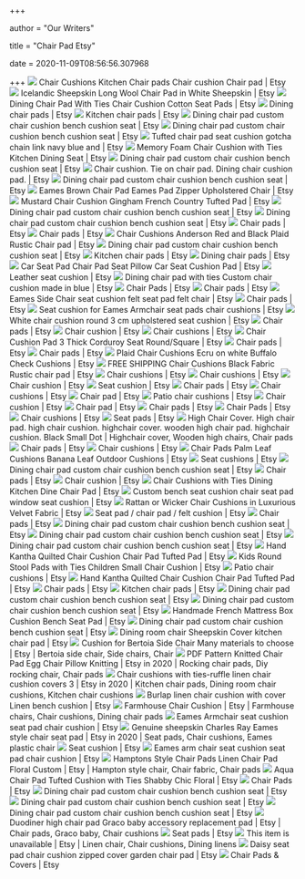 +++
        
author = "Our Writers"
        
title = "Chair Pad Etsy"
        
date = 2020-11-09T08:56:56.307968
        
+++
[ ![](https://i.etsystatic.com/17103590/r/il/6c8a3e/1518177288/il_570xN.1518177288_7y5r.jpg)](https://i.etsystatic.com/17103590/r/il/6c8a3e/1518177288/il_570xN.1518177288_7y5r.jpg) Chair Cushions Kitchen Chair pads Chair cushion Chair pad | Etsy
[ ![](https://i.etsystatic.com/17025497/r/il/260da0/1553283671/il_570xN.1553283671_nj8x.jpg)](https://i.etsystatic.com/17025497/r/il/260da0/1553283671/il_570xN.1553283671_nj8x.jpg) Icelandic Sheepskin Long Wool Chair Pad in White Sheepskin | Etsy
[ ![](https://i.etsystatic.com/17689982/r/il/47a207/1855270496/il_794xN.1855270496_hw9x.jpg)](https://i.etsystatic.com/17689982/r/il/47a207/1855270496/il_794xN.1855270496_hw9x.jpg) Dining Chair Pad With Ties Chair Cushion Cotton Seat Pads | Etsy
[ ![](https://i.etsystatic.com/8620593/c/2250/1788/0/1125/il/3808c3/2031629896/il_340x270.2031629896_9vle.jpg)](https://i.etsystatic.com/8620593/c/2250/1788/0/1125/il/3808c3/2031629896/il_340x270.2031629896_9vle.jpg) Dining chair pads | Etsy
[ ![](https://i.etsystatic.com/8620593/c/1936/1537/0/878/il/1e465e/1590727972/il_340x270.1590727972_7vqk.jpg)](https://i.etsystatic.com/8620593/c/1936/1537/0/878/il/1e465e/1590727972/il_340x270.1590727972_7vqk.jpg) Kitchen chair pads | Etsy
[ ![](https://i.etsystatic.com/17103590/r/il/980694/1880841634/il_570xN.1880841634_jzyj.jpg)](https://i.etsystatic.com/17103590/r/il/980694/1880841634/il_570xN.1880841634_jzyj.jpg) Dining chair pad custom chair cushion bench cushion seat | Etsy
[ ![](https://i.etsystatic.com/17103590/r/il/0dca95/1877484429/il_570xN.1877484429_cvb6.jpg)](https://i.etsystatic.com/17103590/r/il/0dca95/1877484429/il_570xN.1877484429_cvb6.jpg) Dining chair pad custom chair cushion bench cushion seat | Etsy
[ ![](https://i.etsystatic.com/11306230/r/il/6e3fba/1425137912/il_794xN.1425137912_8xux.jpg)](https://i.etsystatic.com/11306230/r/il/6e3fba/1425137912/il_794xN.1425137912_8xux.jpg) Tufted chair pad seat cushion gotcha chain link navy blue and | Etsy
[ ![](https://i.etsystatic.com/16235424/r/il/d6e811/1852666196/il_570xN.1852666196_j660.jpg)](https://i.etsystatic.com/16235424/r/il/d6e811/1852666196/il_570xN.1852666196_j660.jpg) Memory Foam Chair Cushion with Ties Kitchen Dining Seat | Etsy
[ ![](https://i.etsystatic.com/17103590/r/il/7e596a/1928359335/il_570xN.1928359335_b9no.jpg)](https://i.etsystatic.com/17103590/r/il/7e596a/1928359335/il_570xN.1928359335_b9no.jpg) Dining chair pad custom chair cushion bench cushion seat | Etsy
[ ![](https://i.etsystatic.com/7623732/r/il/a1e0da/1225398580/il_570xN.1225398580_j3u5.jpg)](https://i.etsystatic.com/7623732/r/il/a1e0da/1225398580/il_570xN.1225398580_j3u5.jpg) Chair cushion. Tie on chair pad. Dining chair cushion pad. | Etsy
[ ![](https://i.etsystatic.com/17103590/r/il/aa5db5/1653062776/il_570xN.1653062776_k5is.jpg)](https://i.etsystatic.com/17103590/r/il/aa5db5/1653062776/il_570xN.1653062776_k5is.jpg) Dining chair pad custom chair cushion bench cushion seat | Etsy
[ ![](https://i.etsystatic.com/14703639/r/il/d13844/2094304313/il_570xN.2094304313_san9.jpg)](https://i.etsystatic.com/14703639/r/il/d13844/2094304313/il_570xN.2094304313_san9.jpg) Eames Brown Chair Pad Eames Pad Zipper Upholstered Chair | Etsy
[ ![](https://i.etsystatic.com/7988170/r/il/0f5fc2/1465231160/il_794xN.1465231160_hv4p.jpg)](https://i.etsystatic.com/7988170/r/il/0f5fc2/1465231160/il_794xN.1465231160_hv4p.jpg) Mustard Chair Cushion Gingham French Country Tufted Pad | Etsy
[ ![](https://i.etsystatic.com/17103590/r/il/b84c6f/1801429862/il_794xN.1801429862_jo2s.jpg)](https://i.etsystatic.com/17103590/r/il/b84c6f/1801429862/il_794xN.1801429862_jo2s.jpg) Dining chair pad custom chair cushion bench cushion seat | Etsy
[ ![](https://i.etsystatic.com/17103590/r/il/103964/1972316799/il_570xN.1972316799_5nfj.jpg)](https://i.etsystatic.com/17103590/r/il/103964/1972316799/il_570xN.1972316799_5nfj.jpg) Dining chair pad custom chair cushion bench cushion seat | Etsy
[ ![](https://i.etsystatic.com/5954944/r/il/750513/1414031512/il_300x300.1414031512_fj54.jpg)](https://i.etsystatic.com/5954944/r/il/750513/1414031512/il_300x300.1414031512_fj54.jpg) Chair pads | Etsy
[ ![](https://i.etsystatic.com/25256627/r/il/139154/2623531661/il_300x300.2623531661_edn7.jpg)](https://i.etsystatic.com/25256627/r/il/139154/2623531661/il_300x300.2623531661_edn7.jpg) Chair pads | Etsy
[ ![](https://i.etsystatic.com/8620593/r/il/947629/1631047601/il_794xN.1631047601_rt67.jpg)](https://i.etsystatic.com/8620593/r/il/947629/1631047601/il_794xN.1631047601_rt67.jpg) Chair Cushions Anderson Red and Black Plaid Rustic Chair pad | Etsy
[ ![](https://i.etsystatic.com/17103590/r/il/275da9/1991346900/il_794xN.1991346900_aow6.jpg)](https://i.etsystatic.com/17103590/r/il/275da9/1991346900/il_794xN.1991346900_aow6.jpg) Dining chair pad custom chair cushion bench cushion seat | Etsy
[ ![](https://i.etsystatic.com/5300457/d/il/4df333/2525073309/il_340x270.2525073309_t7oe.jpg?version=0)](https://i.etsystatic.com/5300457/d/il/4df333/2525073309/il_340x270.2525073309_t7oe.jpg?version=0) Kitchen chair pads | Etsy
[ ![](https://i.etsystatic.com/9214343/c/2000/1589/0/1068/il/8a1cc6/1980544463/il_340x270.1980544463_ef5a.jpg)](https://i.etsystatic.com/9214343/c/2000/1589/0/1068/il/8a1cc6/1980544463/il_340x270.1980544463_ef5a.jpg) Dining chair pads | Etsy
[ ![](https://i.etsystatic.com/20244014/r/il/85ae16/1891667778/il_570xN.1891667778_qzj3.jpg)](https://i.etsystatic.com/20244014/r/il/85ae16/1891667778/il_570xN.1891667778_qzj3.jpg) Car Seat Pad Chair Pad Seat Pillow Car Seat Cushion Pad | Etsy
[ ![](https://i.etsystatic.com/10962348/d/il/457603/2393098886/il_340x270.2393098886_de7l.jpg?version=0)](https://i.etsystatic.com/10962348/d/il/457603/2393098886/il_340x270.2393098886_de7l.jpg?version=0) Leather seat cushion | Etsy
[ ![](https://i.etsystatic.com/10741130/r/il/68f926/965556220/il_570xN.965556220_n6ct.jpg)](https://i.etsystatic.com/10741130/r/il/68f926/965556220/il_570xN.965556220_n6ct.jpg) Dining chair pad with ties Custom chair cushion made in blue | Etsy
[ ![](https://i.etsystatic.com/11928872/d/il/acc89e/1271475133/il_340x270.1271475133_jmge.jpg?version=1)](https://i.etsystatic.com/11928872/d/il/acc89e/1271475133/il_340x270.1271475133_jmge.jpg?version=1) Chair Pads | Etsy
[ ![](https://i.etsystatic.com/22995685/c/2000/2000/0/0/il/9cde15/2545720678/il_300x300.2545720678_rz91.jpg)](https://i.etsystatic.com/22995685/c/2000/2000/0/0/il/9cde15/2545720678/il_300x300.2545720678_rz91.jpg) Chair pads | Etsy
[ ![](https://i.etsystatic.com/19173210/r/il/ef2354/1969418931/il_570xN.1969418931_68wg.jpg)](https://i.etsystatic.com/19173210/r/il/ef2354/1969418931/il_570xN.1969418931_68wg.jpg) Eames Side Chair seat cushion felt seat pad felt chair | Etsy
[ ![](https://i.etsystatic.com/8620593/c/1936/1936/0/656/il/1e465e/1590727972/il_300x300.1590727972_7vqk.jpg)](https://i.etsystatic.com/8620593/c/1936/1936/0/656/il/1e465e/1590727972/il_300x300.1590727972_7vqk.jpg) Chair pads | Etsy
[ ![](https://i.etsystatic.com/18011983/r/il/5be83a/1713446978/il_570xN.1713446978_5oxg.jpg)](https://i.etsystatic.com/18011983/r/il/5be83a/1713446978/il_570xN.1713446978_5oxg.jpg) Seat cushion for Eames Armchair seat pads chair cushions | Etsy
[ ![](https://i.etsystatic.com/14703639/r/il/43bbaa/2268757207/il_570xN.2268757207_6cvl.jpg)](https://i.etsystatic.com/14703639/r/il/43bbaa/2268757207/il_570xN.2268757207_6cvl.jpg) White chair cushion round 3 cm upholstered seat cushion | Etsy
[ ![](https://i.etsystatic.com/17929539/d/il/9edbed/2440461584/il_340x270.2440461584_2k57.jpg?version=0)](https://i.etsystatic.com/17929539/d/il/9edbed/2440461584/il_340x270.2440461584_2k57.jpg?version=0) Chair pads | Etsy
[ ![](https://i.etsystatic.com/17929539/d/il/1892fd/2555600202/il_340x270.2555600202_1p1s.jpg?version=0)](https://i.etsystatic.com/17929539/d/il/1892fd/2555600202/il_340x270.2555600202_1p1s.jpg?version=0) Chair cushion | Etsy
[ ![](https://i.etsystatic.com/20927306/r/il/cd2d36/2121584383/il_300x300.2121584383_kwmm.jpg)](https://i.etsystatic.com/20927306/r/il/cd2d36/2121584383/il_300x300.2121584383_kwmm.jpg) Chair cushions | Etsy
[ ![](https://i.etsystatic.com/20927306/r/il/680654/2105418137/il_570xN.2105418137_lqwx.jpg)](https://i.etsystatic.com/20927306/r/il/680654/2105418137/il_570xN.2105418137_lqwx.jpg) Chair Cushion Pad 3 Thick Corduroy Seat Round/Square | Etsy
[ ![](https://i.etsystatic.com/13148241/d/il/7fdba9/2508863534/il_340x270.2508863534_889f.jpg?version=0)](https://i.etsystatic.com/13148241/d/il/7fdba9/2508863534/il_340x270.2508863534_889f.jpg?version=0) Chair pads | Etsy
[ ![](https://i.etsystatic.com/22995685/r/il/bc064b/2555837670/il_300x300.2555837670_j3g5.jpg)](https://i.etsystatic.com/22995685/r/il/bc064b/2555837670/il_300x300.2555837670_j3g5.jpg) Chair pads | Etsy
[ ![](https://i.etsystatic.com/8620593/r/il/34466b/1610231590/il_570xN.1610231590_hyps.jpg)](https://i.etsystatic.com/8620593/r/il/34466b/1610231590/il_570xN.1610231590_hyps.jpg) Plaid Chair Cushions Ecru on white Buffalo Check Cushions | Etsy
[ ![](https://i.etsystatic.com/14504780/r/il/af18cb/1787618430/il_570xN.1787618430_tsca.jpg)](https://i.etsystatic.com/14504780/r/il/af18cb/1787618430/il_570xN.1787618430_tsca.jpg) FREE SHIPPING Chair Cushions Black Fabric Rustic chair pad | Etsy
[ ![](https://i.etsystatic.com/8438531/d/il/ae4d51/1901857236/il_340x270.1901857236_17ko.jpg?version=0)](https://i.etsystatic.com/8438531/d/il/ae4d51/1901857236/il_340x270.1901857236_17ko.jpg?version=0) Chair cushions | Etsy
[ ![](https://i.etsystatic.com/18665006/d/il/b20f26/2452819964/il_340x270.2452819964_95yl.jpg?version=0)](https://i.etsystatic.com/18665006/d/il/b20f26/2452819964/il_340x270.2452819964_95yl.jpg?version=0) Chair cushions | Etsy
[ ![](https://i.etsystatic.com/22993017/d/il/29cfe8/2567823234/il_340x270.2567823234_4vy1.jpg?version=0)](https://i.etsystatic.com/22993017/d/il/29cfe8/2567823234/il_340x270.2567823234_4vy1.jpg?version=0) Chair cushion | Etsy
[ ![](https://i.etsystatic.com/24354051/d/il/55b21a/2547283791/il_340x270.2547283791_ml7y.jpg?version=0)](https://i.etsystatic.com/24354051/d/il/55b21a/2547283791/il_340x270.2547283791_ml7y.jpg?version=0) Seat cushion | Etsy
[ ![](https://i.etsystatic.com/22995685/c/1739/1382/148/252/il/8feda5/2305213108/il_340x270.2305213108_288m.jpg)](https://i.etsystatic.com/22995685/c/1739/1382/148/252/il/8feda5/2305213108/il_340x270.2305213108_288m.jpg) Chair pads | Etsy
[ ![](https://i.etsystatic.com/18665006/d/il/1b8ce4/2382952604/il_340x270.2382952604_6l8t.jpg?version=0)](https://i.etsystatic.com/18665006/d/il/1b8ce4/2382952604/il_340x270.2382952604_6l8t.jpg?version=0) Chair cushions | Etsy
[ ![](https://i.etsystatic.com/6656065/d/il/2078d8/1820412990/il_340x270.1820412990_pu5j.jpg?version=0)](https://i.etsystatic.com/6656065/d/il/2078d8/1820412990/il_340x270.1820412990_pu5j.jpg?version=0) Chair pad | Etsy
[ ![](https://i.etsystatic.com/16235424/d/il/659dd5/2016639830/il_340x270.2016639830_ohvo.jpg?version=0)](https://i.etsystatic.com/16235424/d/il/659dd5/2016639830/il_340x270.2016639830_ohvo.jpg?version=0) Patio chair cushions | Etsy
[ ![](https://i.etsystatic.com/22995685/c/2000/1589/0/196/il/5f5a33/2537738385/il_340x270.2537738385_ahxi.jpg)](https://i.etsystatic.com/22995685/c/2000/1589/0/196/il/5f5a33/2537738385/il_340x270.2537738385_ahxi.jpg) Chair cushion | Etsy
[ ![](https://i.etsystatic.com/6031882/c/1920/1280/0/0/il/26b0cd/2253393096/il_340x270.2253393096_54b7.jpg)](https://i.etsystatic.com/6031882/c/1920/1280/0/0/il/26b0cd/2253393096/il_340x270.2253393096_54b7.jpg) Chair pad | Etsy
[ ![](https://i.etsystatic.com/16736289/d/il/bcc67a/1662474334/il_340x270.1662474334_jjks.jpg?version=0)](https://i.etsystatic.com/16736289/d/il/bcc67a/1662474334/il_340x270.1662474334_jjks.jpg?version=0) Chair pads | Etsy
[ ![](https://i.etsystatic.com/9917022/d/il/f37e33/1223478966/il_340x270.1223478966_ey3g.jpg?version=0)](https://i.etsystatic.com/9917022/d/il/f37e33/1223478966/il_340x270.1223478966_ey3g.jpg?version=0) Chair Pads | Etsy
[ ![](https://i.etsystatic.com/9665944/c/794/630/0/407/il/b02924/1187517268/il_340x270.1187517268_d9tv.jpg)](https://i.etsystatic.com/9665944/c/794/630/0/407/il/b02924/1187517268/il_340x270.1187517268_d9tv.jpg) Chair cushions | Etsy
[ ![](https://i.etsystatic.com/23619287/d/il/62994f/2454726123/il_340x270.2454726123_so9e.jpg?version=0)](https://i.etsystatic.com/23619287/d/il/62994f/2454726123/il_340x270.2454726123_so9e.jpg?version=0) Seat pads | Etsy
[ ![](https://i.pinimg.com/originals/32/dc/d2/32dcd2254f0a4a07d15d54abe62bc39f.jpg)](https://i.pinimg.com/originals/32/dc/d2/32dcd2254f0a4a07d15d54abe62bc39f.jpg) High Chair Cover. High chair pad. high chair cushion. highchair cover.  wooden high chair pad. highchair cushion. Black Small Dot | Highchair  cover, Wooden high chairs, Chair pads
[ ![](https://i.etsystatic.com/20927306/r/il/1fe6fc/2385731702/il_300x300.2385731702_cda3.jpg)](https://i.etsystatic.com/20927306/r/il/1fe6fc/2385731702/il_300x300.2385731702_cda3.jpg) Chair pads | Etsy
[ ![](https://i.etsystatic.com/17103590/d/il/6c8a3e/1518177288/il_340x270.1518177288_7y5r.jpg?version=0)](https://i.etsystatic.com/17103590/d/il/6c8a3e/1518177288/il_340x270.1518177288_7y5r.jpg?version=0) Chair cushions | Etsy
[ ![](https://i.etsystatic.com/8211556/r/il/7a8e62/1554337523/il_794xN.1554337523_1xso.jpg)](https://i.etsystatic.com/8211556/r/il/7a8e62/1554337523/il_794xN.1554337523_1xso.jpg) Chair Pads Palm Leaf Cushions Banana Leaf Outdoor Cushions | Etsy
[ ![](https://i.etsystatic.com/14144810/d/il/a78e06/2564083035/il_340x270.2564083035_h6nl.jpg?version=0)](https://i.etsystatic.com/14144810/d/il/a78e06/2564083035/il_340x270.2564083035_h6nl.jpg?version=0) Seat cushions | Etsy
[ ![](https://i.etsystatic.com/17103590/r/il/072cc9/1918108788/il_570xN.1918108788_z84s.jpg)](https://i.etsystatic.com/17103590/r/il/072cc9/1918108788/il_570xN.1918108788_z84s.jpg) Dining chair pad custom chair cushion bench cushion seat | Etsy
[ ![](https://i.etsystatic.com/22995685/c/2000/1589/0/264/il/8881a7/2378213858/il_340x270.2378213858_3q66.jpg)](https://i.etsystatic.com/22995685/c/2000/1589/0/264/il/8881a7/2378213858/il_340x270.2378213858_3q66.jpg) Chair pads | Etsy
[ ![](https://i.etsystatic.com/11170508/d/il/ed9e00/846739742/il_340x270.846739742_aw5i.jpg?version=0)](https://i.etsystatic.com/11170508/d/il/ed9e00/846739742/il_340x270.846739742_aw5i.jpg?version=0) Chair cushion | Etsy
[ ![](https://i.etsystatic.com/16235424/r/il/611e03/1903857458/il_570xN.1903857458_qepj.jpg)](https://i.etsystatic.com/16235424/r/il/611e03/1903857458/il_570xN.1903857458_qepj.jpg) Chair Cushions with Ties Dining Kitchen Dine Chair Pad | Etsy
[ ![](https://i.etsystatic.com/18011983/r/il/018caf/1686167611/il_570xN.1686167611_pn5m.jpg)](https://i.etsystatic.com/18011983/r/il/018caf/1686167611/il_570xN.1686167611_pn5m.jpg) Custom bench seat cushion chair seat pad window seat cushion | Etsy
[ ![](https://i.etsystatic.com/8620593/r/il/28db1e/1999348222/il_570xN.1999348222_1346.jpg)](https://i.etsystatic.com/8620593/r/il/28db1e/1999348222/il_570xN.1999348222_1346.jpg) Rattan or Wicker Chair Cushions in Luxurious Velvet Fabric | Etsy
[ ![](https://i.etsystatic.com/18043820/r/il/b673ac/1566079414/il_570xN.1566079414_l9b1.jpg)](https://i.etsystatic.com/18043820/r/il/b673ac/1566079414/il_570xN.1566079414_l9b1.jpg) Seat pad / chair pad / felt cushion | Etsy
[ ![](https://i.etsystatic.com/12961120/c/1744/1386/0/588/il/113c98/2229581563/il_340x270.2229581563_g8bv.jpg)](https://i.etsystatic.com/12961120/c/1744/1386/0/588/il/113c98/2229581563/il_340x270.2229581563_g8bv.jpg) Chair pads | Etsy
[ ![](https://i.etsystatic.com/17103590/r/il/b3f420/1922333143/il_570xN.1922333143_ert9.jpg)](https://i.etsystatic.com/17103590/r/il/b3f420/1922333143/il_570xN.1922333143_ert9.jpg) Dining chair pad custom chair cushion bench cushion seat | Etsy
[ ![](https://i.etsystatic.com/17103590/r/il/1b7012/1516338621/il_570xN.1516338621_ln8z.jpg)](https://i.etsystatic.com/17103590/r/il/1b7012/1516338621/il_570xN.1516338621_ln8z.jpg) Dining chair pad custom chair cushion bench cushion seat | Etsy
[ ![](https://i.etsystatic.com/17103590/r/il/fd9303/1988052175/il_570xN.1988052175_rtow.jpg)](https://i.etsystatic.com/17103590/r/il/fd9303/1988052175/il_570xN.1988052175_rtow.jpg) Dining chair pad custom chair cushion bench cushion seat | Etsy
[ ![](https://i.etsystatic.com/19237359/r/il/d2c524/1931960658/il_570xN.1931960658_2uob.jpg)](https://i.etsystatic.com/19237359/r/il/d2c524/1931960658/il_570xN.1931960658_2uob.jpg) Hand Kantha Quilted Chair Cushion Chair Pad Tufted Pad | Etsy
[ ![](https://i.etsystatic.com/16235424/r/il/691cb8/2293793647/il_570xN.2293793647_h8z8.jpg)](https://i.etsystatic.com/16235424/r/il/691cb8/2293793647/il_570xN.2293793647_h8z8.jpg) Kids Round Stool Pads with Ties Children Small Chair Cushion | Etsy
[ ![](https://i.etsystatic.com/22669224/c/2698/2144/46/11/il/3cac33/2619142740/il_340x270.2619142740_e4j3.jpg)](https://i.etsystatic.com/22669224/c/2698/2144/46/11/il/3cac33/2619142740/il_340x270.2619142740_e4j3.jpg) Patio chair cushions | Etsy
[ ![](https://i.etsystatic.com/19237359/r/il/cfcd99/1999273853/il_570xN.1999273853_acrh.jpg)](https://i.etsystatic.com/19237359/r/il/cfcd99/1999273853/il_570xN.1999273853_acrh.jpg) Hand Kantha Quilted Chair Cushion Chair Pad Tufted Pad | Etsy
[ ![](https://i.etsystatic.com/16778133/r/il/10d836/1829481220/il_300x300.1829481220_7uzt.jpg)](https://i.etsystatic.com/16778133/r/il/10d836/1829481220/il_300x300.1829481220_7uzt.jpg) Chair pads | Etsy
[ ![](https://i.etsystatic.com/17103590/d/il/0deee6/2327739655/il_340x270.2327739655_ecna.jpg?version=0)](https://i.etsystatic.com/17103590/d/il/0deee6/2327739655/il_340x270.2327739655_ecna.jpg?version=0) Kitchen chair pads | Etsy
[ ![](https://i.etsystatic.com/17103590/r/il/d96c89/1571681817/il_570xN.1571681817_4itx.jpg)](https://i.etsystatic.com/17103590/r/il/d96c89/1571681817/il_570xN.1571681817_4itx.jpg) Dining chair pad custom chair cushion bench cushion seat | Etsy
[ ![](https://i.etsystatic.com/17103590/r/il/422507/1916931281/il_570xN.1916931281_ow17.jpg)](https://i.etsystatic.com/17103590/r/il/422507/1916931281/il_570xN.1916931281_ow17.jpg) Dining chair pad custom chair cushion bench cushion seat | Etsy
[ ![](https://i.etsystatic.com/12152124/r/il/ae562f/1133759442/il_570xN.1133759442_2qyg.jpg)](https://i.etsystatic.com/12152124/r/il/ae562f/1133759442/il_570xN.1133759442_2qyg.jpg) Handmade French Mattress Box Cushion Bench Seat Pad | Etsy
[ ![](https://i.etsystatic.com/17103590/r/il/dbb15f/2226179932/il_570xN.2226179932_d6sz.jpg)](https://i.etsystatic.com/17103590/r/il/dbb15f/2226179932/il_570xN.2226179932_d6sz.jpg) Dining chair pad custom chair cushion bench cushion seat | Etsy
[ ![](https://i.etsystatic.com/6587955/r/il/3249b3/1983296598/il_570xN.1983296598_m60x.jpg)](https://i.etsystatic.com/6587955/r/il/3249b3/1983296598/il_570xN.1983296598_m60x.jpg) Dining room chair Sheepskin Cover kitchen chair pad | Etsy
[ ![](https://i.pinimg.com/originals/d5/b9/b5/d5b9b5b311ad44fd78cc3f71e18ce40b.jpg)](https://i.pinimg.com/originals/d5/b9/b5/d5b9b5b311ad44fd78cc3f71e18ce40b.jpg) Cushion for Bertoia Side Chair Many materials to choose | Etsy | Bertoia  side chair, Side chairs, Chair
[ ![](https://i.pinimg.com/736x/8d/dd/6e/8ddd6eadd5f7293e906f55d1e9e46471.jpg)](https://i.pinimg.com/736x/8d/dd/6e/8ddd6eadd5f7293e906f55d1e9e46471.jpg) PDF Pattern Knitted Chair Pad Egg Chair Pillow Knitting | Etsy in 2020 |  Rocking chair pads, Diy rocking chair, Chair pads
[ ![](https://i.pinimg.com/originals/38/77/93/3877930c2c874f297c5e1db274a3048a.jpg)](https://i.pinimg.com/originals/38/77/93/3877930c2c874f297c5e1db274a3048a.jpg) Chair cushions with ties-ruffle linen chair cushion covers 3 | Etsy in 2020  | Kitchen chair pads, Dining room chair cushions, Kitchen chair cushions
[ ![](https://i.etsystatic.com/7930340/r/il/943101/2315553010/il_570xN.2315553010_cyjv.jpg)](https://i.etsystatic.com/7930340/r/il/943101/2315553010/il_570xN.2315553010_cyjv.jpg) Burlap linen chair cushion with cover Linen bench cushion | Etsy
[ ![](https://i.pinimg.com/originals/82/47/11/824711389b6fab9d25245f962d5cca96.jpg)](https://i.pinimg.com/originals/82/47/11/824711389b6fab9d25245f962d5cca96.jpg) Farmhouse Chair Cushion | Etsy | Farmhouse chairs, Chair cushions, Dining chair  pads
[ ![](https://i.etsystatic.com/18011983/r/il/ce1be0/1683862525/il_570xN.1683862525_f9kq.jpg)](https://i.etsystatic.com/18011983/r/il/ce1be0/1683862525/il_570xN.1683862525_f9kq.jpg) Eames Armchair seat cushion seat pad chair cushion | Etsy
[ ![](https://i.pinimg.com/originals/f0/22/1d/f0221d820566d5528cc55b2e23bc59ba.jpg)](https://i.pinimg.com/originals/f0/22/1d/f0221d820566d5528cc55b2e23bc59ba.jpg) Genuine sheepskin Charles Ray Eames style chair seat pad | Etsy in 2020 | Seat  pads, Chair cushions, Eames plastic chair
[ ![](https://i.etsystatic.com/8944070/d/il/ef00fa/1574264298/il_340x270.1574264298_9fh5.jpg?version=0)](https://i.etsystatic.com/8944070/d/il/ef00fa/1574264298/il_340x270.1574264298_9fh5.jpg?version=0) Seat cushion | Etsy
[ ![](https://i.etsystatic.com/18011983/r/il/83834f/1683862219/il_570xN.1683862219_1qd6.jpg)](https://i.etsystatic.com/18011983/r/il/83834f/1683862219/il_570xN.1683862219_1qd6.jpg) Eames arm chair seat cushion seat pad chair cushion | Etsy
[ ![](https://i.pinimg.com/originals/94/48/fb/9448fbaf2f18d3958474043a422580dd.jpg)](https://i.pinimg.com/originals/94/48/fb/9448fbaf2f18d3958474043a422580dd.jpg) Hamptons Style Chair Pads Linen Chair Pad Floral Custom | Etsy | Hampton  style chair, Chair fabric, Chair pads
[ ![](https://i.etsystatic.com/7988170/r/il/efc08a/1399005003/il_570xN.1399005003_c4c3.jpg)](https://i.etsystatic.com/7988170/r/il/efc08a/1399005003/il_570xN.1399005003_c4c3.jpg) Aqua Chair Pad Tufted Cushion with Ties Shabby Chic Floral | Etsy
[ ![](https://i.etsystatic.com/10852281/d/il/1a053a/941349272/il_340x270.941349272_cja4.jpg?version=0)](https://i.etsystatic.com/10852281/d/il/1a053a/941349272/il_340x270.941349272_cja4.jpg?version=0) Chair Pads | Etsy
[ ![](https://i.etsystatic.com/17103590/r/il/31f425/1769117724/il_570xN.1769117724_nzt8.jpg)](https://i.etsystatic.com/17103590/r/il/31f425/1769117724/il_570xN.1769117724_nzt8.jpg) Dining chair pad custom chair cushion bench cushion seat | Etsy
[ ![](https://i.etsystatic.com/17103590/r/il/00fe6b/1916930197/il_570xN.1916930197_mvqz.jpg)](https://i.etsystatic.com/17103590/r/il/00fe6b/1916930197/il_570xN.1916930197_mvqz.jpg) Dining chair pad custom chair cushion bench cushion seat | Etsy
[ ![](https://i.etsystatic.com/17103590/r/il/9270d5/2047693027/il_570xN.2047693027_dxxp.jpg)](https://i.etsystatic.com/17103590/r/il/9270d5/2047693027/il_570xN.2047693027_dxxp.jpg) Dining chair pad custom chair cushion bench cushion seat | Etsy
[ ![](https://i.pinimg.com/originals/03/c7/12/03c712e72f3ab9fd12197a4d399dc896.jpg)](https://i.pinimg.com/originals/03/c7/12/03c712e72f3ab9fd12197a4d399dc896.jpg) Duodiner high chair pad Graco baby accessory replacement pad | Etsy | Chair  pads, Graco baby, Chair cushions
[ ![](https://i.etsystatic.com/23388129/d/il/78f927/2357046418/il_340x270.2357046418_e52s.jpg?version=0)](https://i.etsystatic.com/23388129/d/il/78f927/2357046418/il_340x270.2357046418_e52s.jpg?version=0) Seat pads | Etsy
[ ![](https://i.pinimg.com/originals/9a/3f/d5/9a3fd5e46885169e3e2f92fe8d577f7a.jpg)](https://i.pinimg.com/originals/9a/3f/d5/9a3fd5e46885169e3e2f92fe8d577f7a.jpg) This item is unavailable | Etsy | Linen chair, Chair cushions, Dining linens
[ ![](https://i.etsystatic.com/7623732/r/il/907112/1717998127/il_570xN.1717998127_ia11.jpg)](https://i.etsystatic.com/7623732/r/il/907112/1717998127/il_570xN.1717998127_ia11.jpg) Daisy seat pad chair cushion zipped cover garden chair pad | Etsy
[ ![](https://i.etsystatic.com/10852281/d/il/6633dc/840968023/il_340x270.840968023_lx2m.jpg?version=0)](https://i.etsystatic.com/10852281/d/il/6633dc/840968023/il_340x270.840968023_lx2m.jpg?version=0) Chair Pads & Covers | Etsy
